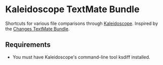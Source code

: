 # Kaleidoscope TextMate Bundle

Shortcuts for various file comparisons through [Kaleidoscope](http://www.kaleidoscopeapp.com/). Inspired by the [Changes TextMate Bundle](http://connectedflow.com/changes/).

## Requirements

- You must have Kaleidoscope's command-line tool ksdiff installed.
